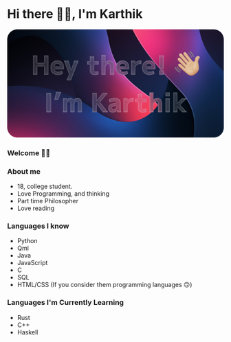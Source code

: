 # Hi there 👋🏼, I'm Karthik
![alt What's this?](https://github.com/KS-the-visionary/KS-the-visionary/blob/main/Banner.png)

### Welcome 🙏🏼

### About me
- 18, college student.
- Love Programming, and thinking
- Part time Philosopher
- Love reading

### Languages I know
- Python
- Qml
- Java
- JavaScript
- C
- SQL
- HTML/CSS (If you consider them programming languages 🙃)
  
### Languages I'm Currently Learning
- Rust
- C++
- Haskell

